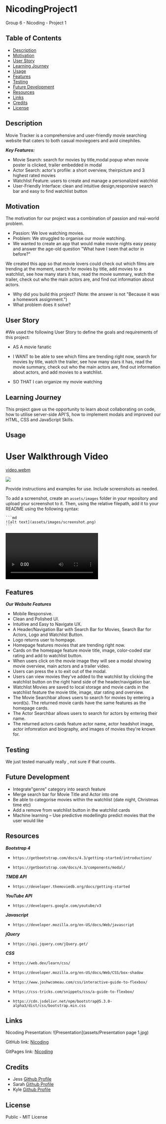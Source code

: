 # NicodingProject1
Group 6 - Nicoding - Project 1

## Table of Contents

- [Description](#description)
- [Motivation](#motivation)
- [User Story](#userstory)
- [Learning Journey](#learning)
- [Usage](#usage)
- [Features](#features)
- [Testing](#testing)
- [Future Development](#future)
- [Resources](#resoures)
- [Links](#links)
- [Credits](#credits)
- [License](#license)

## Description
Movie Tracker is a comprehensive and user-friendly movie searching website that caters to both casual moviegoers and avid cinephiles.

***Key Features:***
* Movie Search: search for movies by title,modal popup when movie poster is clicked, trailer embedded in modal
* Actor Search: actor's profile: a short overview, theirpicture and 3 highest rated movies
* Watchlist Feature: users to create and manage a personalized watchlist
* User-Friendly Interface: clean and intuitive design,responsive search bar and easy to find watchlist button

## Motivation 
The motivation for our project was a combination of passion and real-world problem. 

* Passion: We love watching movies.
* ​Problem: We struggled to organise our movie watching. 
* We wanted to create an app that would make movie nights easy peasy and answer the age-old question "What have I seen that actor in before?"

We created this app so that movie lovers could check out which films are trending at the moment, search for movies by title, add movies to a watchlist, see how many stars it has, read the movie summary, watch the trailer, check out who the main actors are, and find out information about actors.​

- Why did you build this project? (Note: the answer is not "Because it was a homework assignment.")
- What problem does it solve?

## User Story 
#We used the following User Story to define the goals and requirements of this project: 

* AS A movie fanatic​

* I WANT to be able to see which films are trending right now, search for movies by title, watch the trailer, see how many stars it has, read the movie summary, check out who the main actors are, find out information about actors, and add movies to a watchlist.​

* SO THAT I can organize my movie watching

## Learning Journey

This project gave us the opportunity to learn about collaborating on code, how to utilise server-side API'S, how to implement modals and improved our HTML, CSS and JavaScript Skills. 


## Usage

# User Walkthrough Video

[video.webm](https://github.com/KyloGG88/NicodingProject1/assets/147415364/ac755512-3223-4fff-a2e2-5eb33065283a)

![](assets/images/Mockup.jpg)


Provide instructions and examples for use. Include screenshots as needed.

To add a screenshot, create an `assets/images` folder in your repository and upload your screenshot to it. Then, using the relative filepath, add it to your README using the following syntax:

    ```md
    ![alt text](assets/images/screenshot.png)
    ```
![alt text](assets/video.webm)

## Features

***Our Website Features***

* Mobile Responsive.
* Clean and Polished UI.
* Intuitive and Easy to Navigate UX.
* A Header/Navigation Bar with Search Bar for Movies, Search Bar for Actors, Logo and Watchlist Button.
* Logo returns user to hompage.
* Homepage features movies that are trending right now.
* Cards on the homepage feature movie title, image, color-coded star rating and add to watchlist button.
* When users click on the movie image they will see a modal showing movie overview, main actors and a trailer video.
* Users can press the x to exit out of the modal.
* Users can view movies they've added to the watchlist by clicking the watchlist button on the right hand side of the header/navigation bar.
* Watchlist Movies are saved to local storage and movie cards in the watchlist feature the movie title, image, star rating and overview. 
* The Movie Searchbar allows users to search for movies by entering a word(s). The returned movie cards have the same features as the homepage cards.
* The Actor Searchbar allows users to search for actors by entering their name.
* The returned actors cards feature actor name, actor headshot image, actor infomration and biography, and images of movies they're known for. 

## Testing

We just tested manually really , not sure if that counts.

## Future Development

* Integrate"genre" category into search feature
* Merge search bar for Movie Title and Actor into one
* Be able to categorise movies within the watchlist (date night, Christmas time etc)
* Add a remove from watchlist button in the watchlist cards
* Machine learning – Use predictive modellingto predict movies that the user would like

## Resources

***Bootstrap 4***
*     https://getbootstrap.com/docs/4.3/getting-started/introduction/
*     https://getbootstrap.com/docs/4.3/components/modal/
***TMDB API***
*     https://developer.themoviedb.org/docs/getting-started
***YouTube API***
*     https://developers.google.com/youtube/v3
***Javascript***
*     https://developer.mozilla.org/en-US/docs/Web/javascript
***jQuery***
*     https://api.jquery.com/jQuery.get/
***CSS***
*     https://web.dev/learn/css/
*     https://developer.mozilla.org/en-US/docs/Web/CSS/box-shadow
*     https://www.joshwcomeau.com/css/interactive-guide-to-flexbox/
*     https://css-tricks.com/snippets/css/a-guide-to-flexbox/
*     https://cdn.jsdelivr.net/npm/bootstrap@5.3.0-alpha3/dist/css/bootstrap.min.css

## Links

Nicoding Presentation: ![Presentation](assets/Presentation page 1.jpg)

GitHub link: [Nicoding](https://github.com/KyloGG88/NicodingProject1)

GitPages link: [Nicoding](https://kylogg88.github.io/NicodingProject1/)

## Credits

* Jess [Github Profile](https://github.com/jessi994)
* Sarah [Github Profile](https://github.com/shemlock)
* Kyle [Github Profile](https://github.com/KyloGG88)

## License

Public - MIT License
